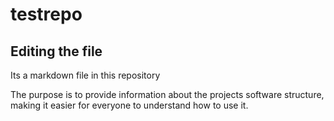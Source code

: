# testrepo

## Editing the file

Its a markdown file in this repository

The purpose is to provide information about the projects software structure, making it easier for everyone to understand how to use it. 
